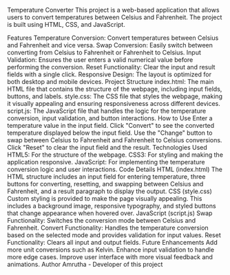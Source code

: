 Temperature Converter
This project is a web-based application that allows users to convert temperatures between Celsius and Fahrenheit. The project is built using HTML, CSS, and JavaScript.

Features
Temperature Conversion: Convert temperatures between Celsius and Fahrenheit and vice versa.
Swap Conversion: Easily switch between converting from Celsius to Fahrenheit or Fahrenheit to Celsius.
Input Validation: Ensures the user enters a valid numerical value before performing the conversion.
Reset Functionality: Clear the input and result fields with a single click.
Responsive Design: The layout is optimized for both desktop and mobile devices.
Project Structure
index.html: The main HTML file that contains the structure of the webpage, including input fields, buttons, and labels.
style.css: The CSS file that styles the webpage, making it visually appealing and ensuring responsiveness across different devices.
script.js: The JavaScript file that handles the logic for the temperature conversion, input validation, and button interactions.
How to Use
Enter a temperature value in the input field.
Click "Convert" to see the converted temperature displayed below the input field.
Use the "Change" button to swap between Celsius to Fahrenheit and Fahrenheit to Celsius conversions.
Click "Reset" to clear the input field and the result.
Technologies Used
HTML5: For the structure of the webpage.
CSS3: For styling and making the application responsive.
JavaScript: For implementing the temperature conversion logic and user interactions.
Code Details
HTML (index.html)
The HTML structure includes an input field for entering temperature, three buttons for converting, resetting, and swapping between Celsius and Fahrenheit, and a result paragraph to display the output.
CSS (style.css)
Custom styling is provided to make the page visually appealing. This includes a background image, responsive typography, and styled buttons that change appearance when hovered over.
JavaScript (script.js)
Swap Functionality: Switches the conversion mode between Celsius and Fahrenheit.
Convert Functionality: Handles the temperature conversion based on the selected mode and provides validation for input values.
Reset Functionality: Clears all input and output fields.
Future Enhancements
Add more unit conversions such as Kelvin.
Enhance input validation to handle more edge cases.
Improve user interface with more visual feedback and animations.
Author
Amrutha - Developer of this project
